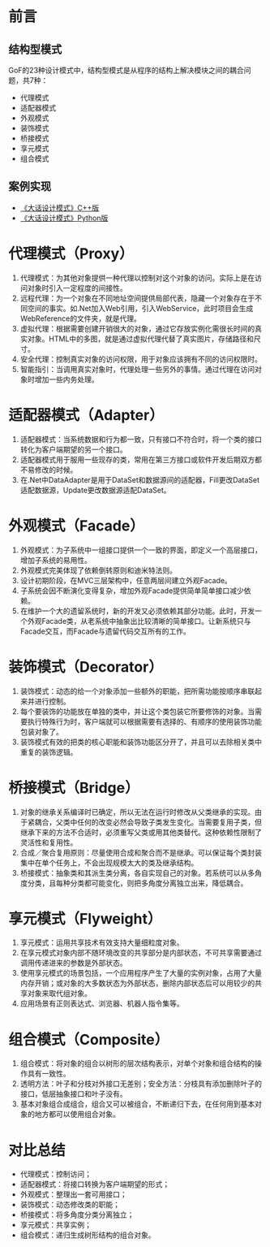 # 前言

## 结构型模式

GoF的23种设计模式中，结构型模式是从程序的结构上解决模块之间的耦合问题，共7种：

- 代理模式
- 适配器模式
- 外观模式
- 装饰模式
- 桥接模式
- 享元模式
- 组合模式

## 案例实现

- [《大话设计模式》C++版](https://github.com/yogykwan/design-patterns-cpp)
- [《大话设计模式》Python版](https://github.com/yogykwan/design-patterns-py)

# 代理模式（Proxy）

1. 代理模式：为其他对象提供一种代理以控制对这个对象的访问。实际上是在访问对象时引入一定程度的间接性。
2. 远程代理：为一个对象在不同地址空间提供局部代表，隐藏一个对象存在于不同空间的事实。如.Net加入Web引用，引入WebService，此时项目会生成WebReference的文件夹，就是代理。
3. 虚拟代理：根据需要创建开销很大的对象，通过它存放实例化需很长时间的真实对象。HTML中的多图，就是通过虚拟代理代替了真实图片，存储路径和尺寸。
4. 安全代理：控制真实对象的访问权限，用于对象应该拥有不同的访问权限时。
5. 智能指引：当调用真实对象时，代理处理一些另外的事情。通过代理在访问对象时增加一些内务处理。

# 适配器模式（Adapter）

1. 适配器模式：当系统数据和行为都一致，只有接口不符合时，将一个类的接口转化为客户端期望的另一个接口。
2. 适配器模式用于服用一些现存的类，常用在第三方接口或软件开发后期双方都不易修改的时候。
3. 在.Net中DataAdapter是用于DataSet和数据源间的适配器，Fill更改DataSet适配数据源，Update更改数据源适配DataSet。

# 外观模式（Facade）

1. 外观模式：为子系统中一组接口提供一个一致的界面，即定义一个高层接口，增加子系统的易用性。
2. 外观模式完美体现了依赖倒转原则和迪米特法则。
3. 设计初期阶段，在MVC三层架构中，任意两层间建立外观Facade。
4. 子系统会因不断演化变得复杂，增加外观Facade提供简单简单接口减少依赖。
5. 在维护一个大的遗留系统时，新的开发又必须依赖其部分功能。此时，开发一个外观Facade类，从老系统中抽象出比较清晰的简单接口。让新系统只与Facade交互，而Facade与遗留代码交互所有的工作。

# 装饰模式（Decorator）

1. 装饰模式：动态的给一个对象添加一些额外的职能，把所需功能按顺序串联起来并进行控制。
2. 每个要装饰的功能放在单独的类中，并让这个类包装它所要修饰的对象。当需要执行特殊行为时，客户端就可以根据需要有选择的、有顺序的使用装饰功能包装对象了。
3. 装饰模式有效的把类的核心职能和装饰功能区分开了，并且可以去除相关类中重复的装饰逻辑。

# 桥接模式（Bridge）

1. 对象的继承关系编译时已确定，所以无法在运行时修改从父类继承的实现。由于紧耦合，父类中任何的改变必然会导致子类发生变化。当需要复用子类，但继承下来的方法不合适时，必须重写父类或用其他类替代。这种依赖性限制了灵活性和复用性。
2. 合成／聚合复用原则：尽量使用合成和聚合而不是继承。可以保证每个类封装集中在单个任务上，不会出现规模太大的类及继承结构。
3. 桥接模式：抽象类和其派生类分离，各自实现自己的对象。若系统可以从多角度分类，且每种分类都可能变化，则把多角度分离独立出来，降低耦合。

# 享元模式（Flyweight）

1. 享元模式：运用共享技术有效支持大量细粒度对象。
2. 在享元模式对象内部不随环境改变的共享部分是内部状态，不可共享需要通过调用传递进来的参数是外部状态。
3. 使用享元模式的场景包括，一个应用程序产生了大量的实例对象，占用了大量内存开销；或对象的大多数状态为外部状态，删除内部状态后可以用较少的共享对象来取代组对象。
4. 应用场景有正则表达式、浏览器、机器人指令集等。

# 组合模式（Composite）

1. 组合模式：将对象的组合以树形的层次结构表示，对单个对象和组合结构的操作具有一致性。
2. 透明方法：叶子和分枝对外接口无差别；安全方法：分枝具有添加删除叶子的接口，低层抽象接口和叶子没有。
3. 基本对象组合成组合，组合又可以被组合，不断递归下去，在任何用到基本对象的地方都可以使用组合对象。

# 对比总结

- 代理模式：控制访问；
- 适配器模式：将接口转换为客户端期望的形式；
- 外观模式：整理出一套可用接口；
- 装饰模式：动态修改类的职能；
- 桥接模式：将多角度分类分离独立；
- 享元模式：共享实例；
- 组合模式：递归生成树形结构的组合对象。
